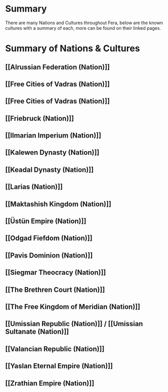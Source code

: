 # Summary
There are many Nations and Cultures throughout Fera, below are the known cultures with a summary of each, more can be found on their linked pages.

# Summary of Nations & Cultures

## [[Alrussian Federation (Nation)]]

## [[Free Cities of Vadras (Nation)]]

## [[Free Cities of Vadras (Nation)]]

## [[Friebruck (Nation)]]

## [[Ilmarian Imperium (Nation)]]

## [[Kalewen Dynasty (Nation)]]

## [[Keadal Dynasty (Nation)]]

## [[Larias (Nation)]]

## [[Maktashish Kingdom (Nation)]]

## [[Üstün Empire (Nation)]]

## [[Odgad Fiefdom (Nation)]]

## [[Pavis Dominion (Nation)]]

## [[Siegmar Theocracy (Nation)]]

## [[The Brethren Court (Nation)]]

## [[The Free Kingdom of Meridian (Nation)]]

## [[Umissian Republic (Nation)]] / [[Umissian Sultanate (Nation)]]

## [[Valancian Republic (Nation)]]

## [[Yaslan Eternal Empire (Nation)]]

## [[Zrathian Empire (Nation)]]